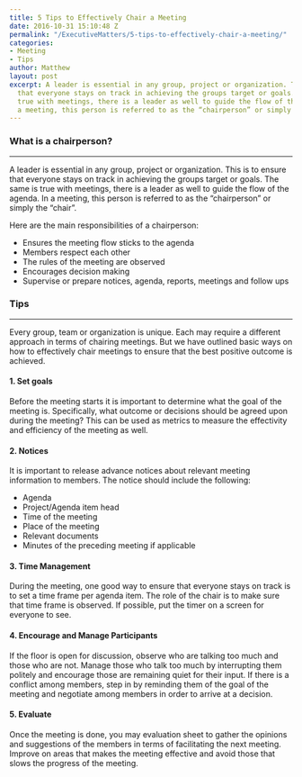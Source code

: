 ```yaml
---
title: 5 Tips to Effectively Chair a Meeting
date: 2016-10-31 15:10:48 Z
permalink: "/ExecutiveMatters/5-tips-to-effectively-chair-a-meeting/"
categories:
- Meeting
- Tips
author: Matthew
layout: post
excerpt: A leader is essential in any group, project or organization. This is to ensure
  that everyone stays on track in achieving the groups target or goals. The same is
  true with meetings, there is a leader as well to guide the flow of the agenda. In
  a meeting, this person is referred to as the “chairperson” or simply the “chair”.
---
```


### What is a chairperson?

**** 

A leader is essential in any group, project or organization. This is to ensure that everyone stays on track in achieving the groups target or goals. The same is true with meetings, there is a leader as well to guide the flow of the agenda. In a meeting, this person is referred to as the “chairperson” or simply the “chair”. 

Here are the main responsibilities of a chairperson: 

* Ensures the meeting flow sticks to the agenda 
* Members respect each other 
* The rules of the meeting are observed 
* Encourages decision making 
* Supervise or prepare notices, agenda, reports, meetings and follow ups

### Tips 

**** 

Every group, team or organization is unique. Each may require a different approach in terms of chairing meetings. But we have outlined basic ways on how to effectively chair meetings to ensure that the best positive outcome is achieved. 

#### 1. Set goals

Before the meeting starts it is important to determine what the goal of the meeting is. Specifically, what outcome or decisions should be agreed upon during the meeting? This can be used as metrics to measure the effectivity and efficiency of the meeting as well. 

#### 2. Notices

It is important to release advance notices about relevant meeting information to members. The notice should include the following: 

* Agenda 
* Project/Agenda item head 
* Time of the meeting 
* Place of the meeting 
* Relevant documents 
* Minutes of the preceding meeting if applicable

#### 3. Time Management

During the meeting, one good way to ensure that everyone stays on track is to set a time frame per agenda item. The role of the chair is to make sure that time frame is observed. If possible, put the timer on a screen for everyone to see. 

#### 4. Encourage and Manage Participants

If the floor is open for discussion, observe who are talking too much and those who are not. Manage those who talk too much by interrupting them politely and encourage those are remaining quiet for their input. If there is a conflict among members, step in by reminding them of the goal of the meeting and negotiate among members in order to arrive at a decision. 

#### 5. Evaluate

Once the meeting is done, you may evaluation sheet to gather the opinions and suggestions of the members in terms of facilitating the next meeting. Improve on areas that makes the meeting effective and avoid those that slows the progress of the meeting.

